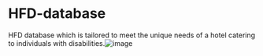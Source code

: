 # HFD-database
HFD database which is tailored to meet the unique needs of a hotel catering to individuals with disabilities.![image](https://github.com/alimagdye/HFD-database/assets/166527591/e382ca4b-1c98-4fc1-9c7f-5ddee8e8a756)

